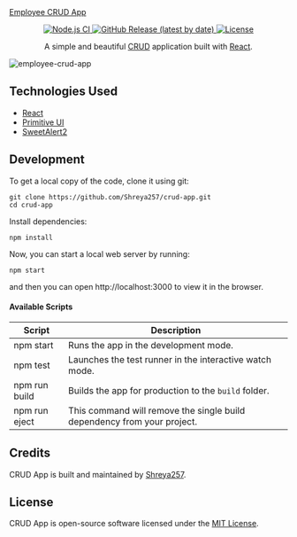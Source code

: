   <a href="https://Shreya257.github.io/crud-app/">
    Employee CRUD App
  </a>
</h1>

<p align="center">
  <a href="https://github.com/Shreya257/employee-crud-app/actions?query=workflow%3A%22Node.js+CI%22">
    <img src="https://github.com/Shreya257/employee-crud-app/workflows/Node.js%20CI/badge.svg" alt="Node.js CI" />
  </a>
  <a href="https://github.com/Shreya257/employee-crud-app/releases">
    <img src="https://img.shields.io/github/v/release/Shreya257/employee-crud-app" alt="GitHub Release (latest by date)" />
  </a>
  <a href="https://github.com/Shreya257/employee-crud-app/blob/master/LICENSE">
    <img src="https://img.shields.io/github/license/Shreya257/employee-crud-app" alt="License" />
  </a>
</p>

<p align="center">
  A simple and beautiful <a href="https://www.codecademy.com/articles/what-is-crud">CRUD</a> application built with <a href="https://reactjs.org">React</a>.
</p>

![employee-crud-app](https://github.com/Shreya257/employee-crud-app/assets/76741091/5a5bf4c8-842b-43b0-b6bd-fff5f15b7261)


## Technologies Used

- [React](http://reactjs.org)
- [Primitive UI](https://taniarascia.github.io/primitive)
- [SweetAlert2](https://sweetalert2.github.io)

## Development

To get a local copy of the code, clone it using git:

```
git clone https://github.com/Shreya257/crud-app.git
cd crud-app
```

Install dependencies:

```
npm install
```

Now, you can start a local web server by running:

```
npm start
```

and then you can open http://localhost:3000 to view it in the browser.

#### Available Scripts

| Script        | Description                                                             |
| ------------- | ----------------------------------------------------------------------- |
| npm start     | Runs the app in the development mode.                                   |
| npm test      | Launches the test runner in the interactive watch mode.                 |
| npm run build | Builds the app for production to the `build` folder.                    |
| npm run eject | This command will remove the single build dependency from your project. |

## Credits

CRUD App is built and maintained by [Shreya257](https://Shreya257.github.io).

## License

CRUD App is open-source software licensed under the [MIT License](https://github.com/Shreya257/crud-app/blob/master/LICENSE).
